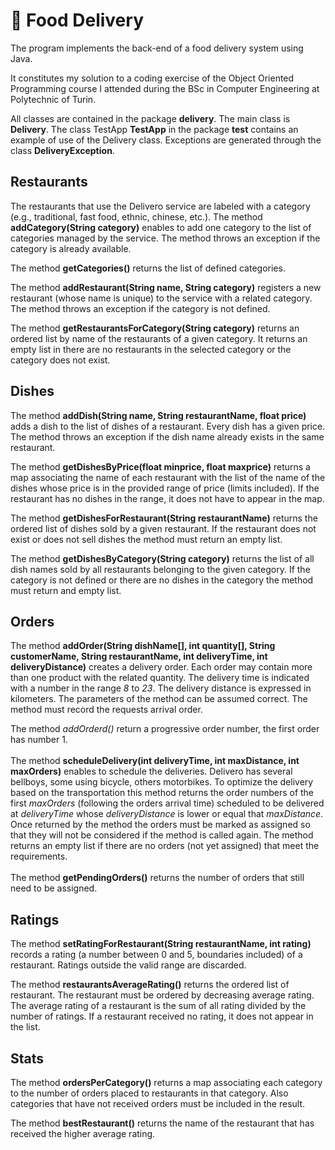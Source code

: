 <!DOCTYPE html>
<html>
<body>

<h1>&#127789; Food Delivery</h1>

<p>The program implements the back-end of a food delivery system using Java. </p>

<p> It constitutes my solution to a coding exercise of the Object Oriented Programming course I 
attended during the BSc in Computer Engineering at Polytechnic of Turin. </p>

<p>All classes are contained in the package <b>delivery</b>. The main class is <b>Delivery</b>.
The class TestApp <b>TestApp</b> in the package <b>test</b> contains an example of use of the Delivery class. 
Exceptions are generated through the class  <b>DeliveryException</b>.
</p>

<h2>Restaurants</h2>

<p>The restaurants that use the Delivero service are labeled with a category (e.g., traditional, 
fast food, ethnic, chinese, etc.). The method <b>addCategory(String category)</b> enables to 
add one category to the list of categories managed by the service. The method throws an 
exception if the category is already available.</p>

<p>The method <b>getCategories()</b> returns the list of defined categories.</p>

<p>The method <b>addRestaurant(String name, String category)</b> registers a new restaurant 
(whose name is unique) to the service with a related category. The method throws an exception 
if the category is not defined.</p>

<p>The method <b>getRestaurantsForCategory(String category)</b> returns an ordered list by 
name of the restaurants of a given category. It returns an empty list in there are no 
restaurants in the selected category or the category does not exist.</p>


<h2>Dishes</h2>

<p>
The method <b>addDish(String name, String restaurantName, float price)</b> adds a dish to the 
list of dishes of a restaurant. Every dish has a given price. The method throws an exception 
if the dish name already exists in the same restaurant.
</p>

<p>
The method <b>getDishesByPrice(float minprice, float maxprice)</b> returns a map associating 
the name of each restaurant with the list of the name of the dishes whose price is in the 
provided range of price (limits included). If the restaurant has no dishes in the range, it 
does not have to appear in the map.
</p>

<p>The method <b>getDishesForRestaurant(String restaurantName)</b> returns the ordered list of 
dishes sold by a given restaurant. If the restaurant does not exist or does not sell dishes 
the method must return an empty list.</p>

<p>The method <b>getDishesByCategory(String category)</b> returns the list of all dish names 
sold by all restaurants belonging to the given category. If the category is not defined or 
there are no dishes in the category the method must return and empty list.</p>



<h2>Orders</h2>

<p>The method <b>addOrder(String dishName[], int quantity[], String customerName, String 
restaurantName, int deliveryTime, int deliveryDistance)</b> creates a delivery order. 
Each order may contain more than one product with the related quantity. 
The delivery time is indicated with a number in the range <i>8</i> to <i>23</i>. 
The delivery distance is expressed in kilometers. The parameters of the method can be 
assumed correct. The method must record the requests arrival order.</p>

<p>
The method <i>addOrderd()</i> return a progressive order number, the first order has number 1.
<br><br>
The method <b>scheduleDelivery(int deliveryTime, int maxDistance, int maxOrders)</b> enables 
to schedule the deliveries. Delivero has several bellboys, some using bicycle, others motorbikes. 
To optimize the delivery based on the transportation this method returns the order numbers of 
the first <i>maxOrders</i> (following the orders arrival time) scheduled to be delivered 
at <i>deliveryTime</i> whose <i>deliveryDistance</i> is lower or equal that <i>maxDistance</i>.
Once returned by the method the orders must be marked as assigned so that they will not be 
considered if the method is called again. The method returns an empty list if there are
no orders (not yet assigned) that meet the requirements.
<br><br>
The method <b>getPendingOrders()</b> returns the number of orders that still need to be assigned.
</p>




<h2>Ratings</h2>

<p>The method <b>setRatingForRestaurant(String restaurantName, int rating)</b> 
records a rating (a number between 0 and 5, boundaries included) of a restaurant. 
Ratings outside the valid range are discarded.</p>

<p>The method <b>restaurantsAverageRating()</b> returns the ordered list of restaurant. 
The restaurant must be ordered by decreasing average rating. The average rating of a restaurant 
is the sum of all rating divided by the number of ratings.
If a restaurant received no rating, it does not appear in the list.</p>


<h2>Stats</h2>

<p>The method <b>ordersPerCategory()</b> returns a map associating each category to the number of 
orders placed to restaurants in that category. Also categories that have not received orders 
must be included in the result.</p>

<p>The method <b>bestRestaurant()</b> returns the name of the restaurant that has received 
the higher average rating.</p>

</body>
</html>

